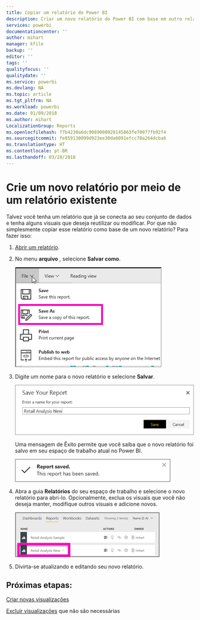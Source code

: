 ```yaml
---
title: Copiar um relatório do Power BI
description: Criar um novo relatório do Power BI com base em outro relatório.
services: powerbi
documentationcenter: ''
author: mihart
manager: kfile
backup: ''
editor: ''
tags: ''
qualityfocus: ''
qualitydate: ''
ms.service: powerbi
ms.devlang: NA
ms.topic: article
ms.tgt_pltfrm: NA
ms.workload: powerbi
ms.date: 01/09/2018
ms.author: mihart
LocalizationGroup: Reports
ms.openlocfilehash: f7b4230a6dc9089008928145863fe70977fb92f4
ms.sourcegitcommit: fe859130099d923ee30da6091efcc70a264dcba6
ms.translationtype: HT
ms.contentlocale: pt-BR
ms.lasthandoff: 03/28/2018
---
```

# <a name="create-a-new-report-from-an-existing-report"></a>Crie um novo relatório por meio de um relatório existente
Talvez você tenha um relatório que já se conecta ao seu conjunto de dados e tenha alguns visuais que deseja reutilizar ou modificar.  Por que não simplesmente copiar esse relatório como base de um novo relatório?  Para fazer isso:

1. [Abrir um relatório](service-report-open.md).
2. No menu **arquivo** , selecione **Salvar como**.
   
   ![](media/power-bi-report-copy/powerbi-save-as.png)
3. Digite um nome para o novo relatório e selecione **Salvar**.
   
   ![](media/power-bi-report-copy/savereport.png)
   
   Uma mensagem de Êxito permite que você saiba que o novo relatório foi salvo em seu espaço de trabalho atual no Power BI.
   
   ![](media/power-bi-report-copy/savesuccess1.png)
4. Abra a guia **Relatórios** do seu espaço de trabalho e selecione o novo relatório para abri-lo. Opcionalmente, exclua os visuais que você não deseja manter, modifique outros visuais e adicione novos.
   
   ![](media/power-bi-report-copy/power-bi-workspace.png)
5. Divirta-se atualizando e editando seu novo relatório.

## <a name="next-steps"></a>Próximas etapas:
[Criar novas visualizações](power-bi-report-add-visualizations-ii.md)

[Excluir visualizações](service-delete.md) que não são necessárias
